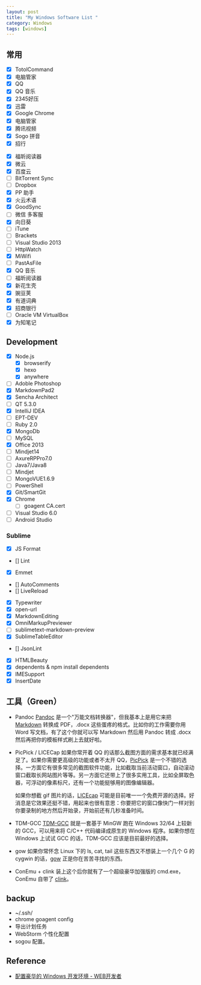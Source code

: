 ```yaml
---
layout: post
title: "My Windows Software List "
category: Windows
tags: [windows]
--- 
```


## 常用

- [x] TotolCommand
- [x] 电脑管家
- [x] QQ
- [x] QQ 音乐
- [x] 2345好压
- [x] 迅雷
- [x] Google Chrome
- [x] 电脑管家
- [x] 腾讯视频
- [x] Sogo 拼音
- [x] 招行

<!--more-->

- [x] 福昕阅读器
- [x] 微云
- [x] 百度云
- [ ] BitTorrent Sync <input type='hidden' value='UH4Z3PIMHCG2HL6NXGBKTSI2WX2WHAWE' />
- [ ] Dropbox
- [x] PP 助手
- [x] 火云术语
- [x] GoodSync
- [ ] 微信 多客服
- [x] 向日葵
- [ ] iTune
- [ ] Brackets
- [ ] Visual Studio 2013
- [ ] HttpWatch
- [x] MiWifi
- [ ] PastAsFile
- [x] QQ 音乐
- [ ] 福昕阅读器
- [x] 新花生壳
- [x] 豌豆荚
- [x] 有道词典
- [x] 招商银行
- [ ] Oracle VM VirtualBox
- [x] 为知笔记

## Development

- [x] Node.js
    - [x] browserify
    - [x] hexo
    - [x] anywhere
- [ ] Adoble Photoshop
- [x] MarkdownPad2
- [x] Sencha Architect
- [ ] QT 5.3.0
- [x] IntelliJ IDEA
- [ ] EPT-DEV
- [ ] Ruby 2.0
- [x] MongoDb
- [ ] MySQL
- [x] Office 2013
- [ ] Mindjet14
- [ ] AxureRPPro7.0
- [ ] Java7/Java8
- [ ] Mindjet
- [ ] MongoVUE1.6.9
- [ ] PowerShell
- [x] Git/SmartGit
- [x] Chrome
    - [ ]  goagent CA.cert
- [ ] Visual Studio 6.0
- [ ] Android Studio

### Sublime

- [x] JS Format
- [] Lint
- [x] Emmet
- [] AutoComments
- [] LiveReload
- [x] Typewriter
- [x] open-url
- [x] MarkdownEditing
- [x] OmniMarkupPreviewer
- [ ] sublimetext-markdown-preview
- [x] SublimeTableEditor
- [] JsonLint
- [x] HTMLBeauty
- [x] dependents & npm install dependents
- [x] IMESupport
- [x] InsertDate

## 工具（Green）

- Pandoc [Pandoc](http://johnmacfarlane.net/pandoc/ "Pandoc") 是一个"万能文档转换器"，但我基本上是用它来把 [Markdown](http://daringfireball.net/projects/markdown/ "Markdown") 转换成 PDF，.docx 这些蛋疼的格式。比如你的工作需要你用 Word 写文档，有了这个你就可以写 Markdown 然后用 Pandoc 转成 .docx 然后再把你的模板样式刷上去就好啦。
- PicPick / LICECap 如果你常开着 QQ 的话那么截图方面的需求基本就已经满足了。如果你需要更高级的功能或者不太开 QQ，[PicPick](http://www.picpick.org/en/ "PicPick") 是一个不错的选择。一方面它有很多常见的截图软件功能，比如截取当前活动窗口，自动滚动窗口截取长网站图片等等。另一方面它还带上了很多实用工具，比如全屏取色器，可浮动的像素标尺，还有一个功能挺够用的图像编辑器。

    如果你想截 gif 图片的话，[LICEcap](http://www.cockos.com/licecap/ "LICEcap") 可能是目前唯一一个免费开源的选择。好消息是它效果还挺不错，用起来也很有意思：你要把它的窗口像快门一样对到你要录制的地方然后开始录，开始前还有几秒准备时间。
- TDM-GCC [TDM-GCC](http://tdm-gcc.tdragon.net/ "TDM-GCC") 就是一套基于 MinGW 跑在 Windows 32/64 上较新的 GCC，可以用来将 C/C++ 代码编译成原生的 Windows 程序。如果你想在 Windows 上试试 GCC 的话，TDM-GCC 应该是目前最好的选择。
- gow 如果你常怀念 Linux 下的 ls, cat, tail 这些东西又不想装上一个几个 G 的 cygwin 的话，[gow](https://github.com/bmatzelle/gow "gow") 正是你在苦苦寻找的东西。
- ConEmu + clink 装上这个后你就有了一个超级豪华加强版的 cmd.exe，ConEmu 自带了 [clink](http://code.google.com/p/clink/ "clink")。

## backup

- ~/.ssh/
- chrome goagent config
- 导出计划任务
- WebStorm 个性化配置
- sogou 配置。

## Reference

- [配置豪华的 Windows 开发环境 - WEB开发者](http://www.admin10000.com/document/4724.html)
